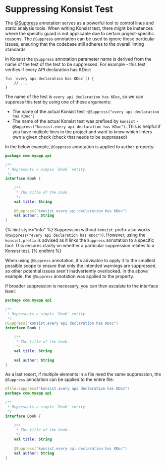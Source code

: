 # Suppressing Konsist Test

The [@Suppress](https://kotlinlang.org/api/latest/jvm/stdlib/kotlin/-suppress/) annotation serves as a powerful tool to control lines and static analysis tools. When writing Konsist test, there might be instances where the specific guard is not applicable due to certain project-specific reasons. The `@Suppress` annotation can be used to ignore those particular issues, ensuring that the codebase still adheres to the overall linting standards&#x20;

In Konsist the `@Suppress` annotation parameter name is derived from the name of the test of the test to be suppressed. For example - this test verifies if every API declaration has KDoc:

```
fun `every api declaration has KDoc`() {
    // ...
}
```

The name of the test is `every api declaration has KDoc`, so we can suppress this test by using one of these arguments:

* The name of the actual Konsist test  -`@Suppress("every api declaration has KDoc")`
* The name of the actual Konsist test was prefixed by `konsist` - `@Suppress("konsist.every api declaration has KDoc")`. This is helpful if you have multiple lines in the project and want to know which linters own a given check (check that needs to be suppressed)

In the below example, `@Suppress` annotation is applied to `author` property:

```kotlin
package com.myapp.api

/**
 * Represents a simple `Book` entity.
 */
interface Book {
    
    /**
     * The title of the book.
     */
    val title: String
    
    @Suppress("konsist.every api declaration has KDoc")
    val author: String
}
```

{% hint style="info" %}
Suppression without `konsist.`prefix also works (`@Suppress("every api declaration has KDoc")`). However, using the `konsist.prefix` is advised as it links the `Suppress` annotation to a specific tool. This ensures clarity on whether a particular suppression relates to a Konsist test.
{% endhint %}

When using `@Suppress` annotation, it's advisable to apply it to the smallest possible scope to ensure that only the intended warnings are suppressed, so other potential issues aren't inadvertently overlooked.  In the above example, the `@Suppress` annotation was applied to the property.&#x20;

If broader suppression is necessary, you can then escalate to the interface level:

```kotlin
package com.myapp.api

/**
 * Represents a simple `Book` entity.
 */
@Suppress("konsist.every api declaration has KDoc")
interface Book {
    
    /**
     * The title of the book.
     */
    val title: String
    
    val author: String
}
```

As a last resort, if multiple elements in a file need the same suppression, the `@Suppress` annotation can be applied to the entire file:

```kotlin
@file:Suppress("konsist.every api declaration has KDoc")
package com.myapp.api

/**
 * Represents a simple `Book` entity.
 */
interface Book {
    
    /**
     * The title of the book.
     */
    val title: String
    
    @Suppress("konsist.every api declaration has KDoc")
    val author: String
}
```

